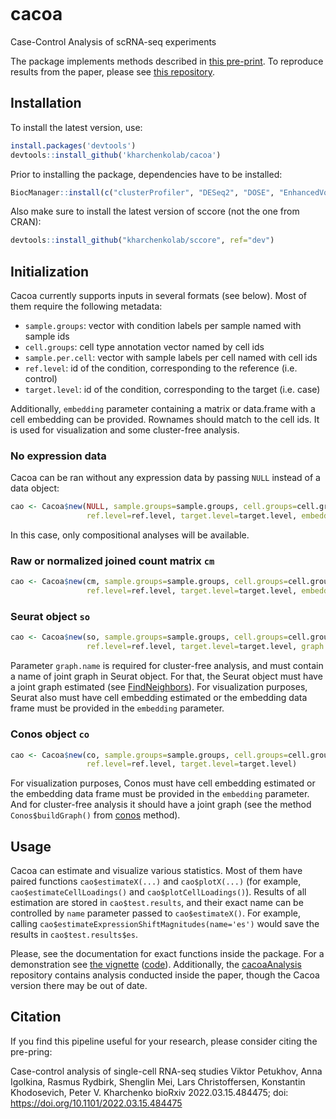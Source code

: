 [![<kharchenkolab>](https://circleci.com/gh/kharchenkolab/cacoa.svg?style=svg)](https://app.circleci.com/pipelines/github/kharchenkolab/cacoa)


# cacoa

Case-Control Analysis of scRNA-seq experiments

The package implements methods described in [this pre-print](https://doi.org/10.1101/2022.03.15.484475). 
To reproduce results from the paper, please see [this repository](https://github.com/kharchenkolab/cacoaAnalysis).

## Installation

To install the latest version, use:

```r
install.packages('devtools')
devtools::install_github('kharchenkolab/cacoa')
```

Prior to installing the package, dependencies have to be installed:

```r
BiocManager::install(c("clusterProfiler", "DESeq2", "DOSE", "EnhancedVolcano", "enrichplot", "fabia", "GOfuncR", "Rgraphviz"))
```

Also make sure to install the latest version of sccore (not the one from CRAN):

``` r
devtools::install_github("kharchenkolab/sccore", ref="dev")
```

## Initialization

Cacoa currently supports inputs in several formats (see below). Most of them require the following metadata:

- `sample.groups`: vector with condition labels per sample named with sample ids
- `cell.groups`: cell type annotation vector named by cell ids
- `sample.per.cell`: vector with sample labels per cell named with cell ids
- `ref.level`: id of the condition, corresponding to the reference (i.e. control)
- `target.level`: id of the condition, corresponding to the target (i.e. case)

Additionally, `embedding` parameter containing a matrix or data.frame with a cell embedding can be provided. Rownames should match to the cell ids. 
It is used for visualization and some cluster-free analysis.

### No expression data

Cacoa can be ran without any expression data by passing `NULL` instead of a data object:

```r
cao <- Cacoa$new(NULL, sample.groups=sample.groups, cell.groups=cell.groups, sample.per.cell=sample.per.cell, 
                 ref.level=ref.level, target.level=target.level, embedding=embedding)
```

In this case, only compositional analyses will be available.

### Raw or normalized joined count matrix `cm`

```r
cao <- Cacoa$new(cm, sample.groups=sample.groups, cell.groups=cell.groups, sample.per.cell=sample.per.cell, 
                 ref.level=ref.level, target.level=target.level, embedding=embedding)
```

### Seurat object `so`

```r
cao <- Cacoa$new(so, sample.groups=sample.groups, cell.groups=cell.groups, sample.per.cell=sample.per.cell, 
                 ref.level=ref.level, target.level=target.level, graph.name=graph.name)
```

Parameter `graph.name` is required for cluster-free analysis, and must contain a name of joint graph in Seurat object. For that, the Seurat object must have a joint graph estimated (see [FindNeighbors](https://satijalab.org/seurat/reference/findneighbors)). For visualization purposes, Seurat also must have cell embedding estimated or the embedding data frame must be provided in the `embedding` parameter.

### Conos object `co`

```r
cao <- Cacoa$new(co, sample.groups=sample.groups, cell.groups=cell.groups, 
                 ref.level=ref.level, target.level=target.level)
```

For visualization purposes, Conos must have cell embedding estimated or the embedding data frame must be provided in the `embedding` parameter. And for cluster-free analysis it should have a joint graph (see the method `Conos$buildGraph()` from [conos](https://CRAN.R-project.org/package=conos) method).

## Usage

Cacoa can estimate and visualize various statistics. Most of them have paired functions `cao$estimateX(...)` and `cao$plotX(...)` (for example, `cao$estimateCellLoadings()` and `cao$plotCellLoadings()`). Results of all estimation are stored in `cao$test.results`, and their exact name can be controlled by `name` parameter passed to `cao$estimateX()`. For example, calling `cao$estimateExpressionShiftMagnitudes(name='es')` would save the results in `cao$test.results$es`.

Please, see the documentation for exact functions inside the package. For a demonstration see [the vignette](http://pklab.med.harvard.edu/viktor/cacoa/walkthrough_short.html) ([code](https://github.com/kharchenkolab/cacoa/blob/main/vignettes/walkthrough_short.Rmd)). Additionally, the [cacoaAnalysis](https://github.com/kharchenkolab/cacoaAnalysis/) repository contains analysis conducted inside the paper, though the Cacoa version there may be out of date.

## Citation

If you find this pipeline useful for your research, please consider citing the pre-pring:

Case-control analysis of single-cell RNA-seq studies
Viktor Petukhov, Anna Igolkina, Rasmus Rydbirk, Shenglin Mei, Lars Christoffersen, Konstantin Khodosevich, Peter V. Kharchenko
bioRxiv 2022.03.15.484475; doi: https://doi.org/10.1101/2022.03.15.484475
